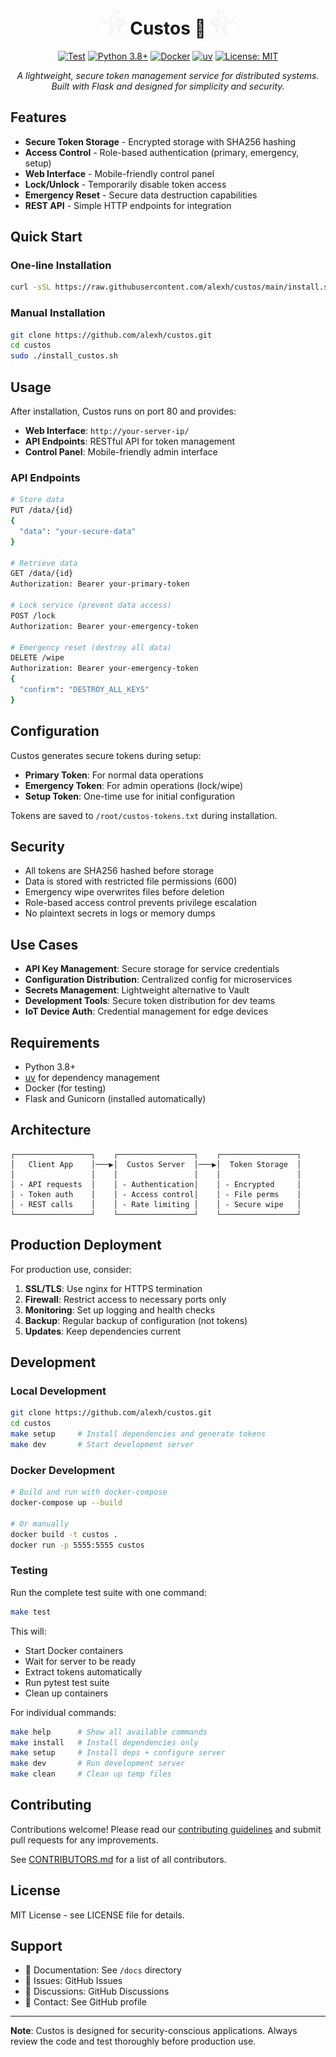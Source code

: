 <div align="center">

# <img src="guard_white.png" width="40" height="40"> Custos 🔐 <img src="guard_white_reversed.png" width="40" height="40">

[![Test](https://github.com/alexh/custos/actions/workflows/test.yml/badge.svg)](https://github.com/alexh/custos/actions/workflows/test.yml)
[![Python 3.8+](https://img.shields.io/badge/python-3.8+-blue.svg)](https://www.python.org/downloads/)
[![Docker](https://img.shields.io/badge/docker-%230db7ed.svg?style=flat&logo=docker&logoColor=white)](https://www.docker.com/)
[![uv](https://img.shields.io/endpoint?url=https://raw.githubusercontent.com/astral-sh/uv/main/assets/badge/v0.json)](https://github.com/astral-sh/uv)
[![License: MIT](https://img.shields.io/badge/License-MIT-yellow.svg)](https://opensource.org/licenses/MIT)

*A lightweight, secure token management service for distributed systems. Built with Flask and designed for simplicity and security.*

</div>

## Features

- **Secure Token Storage** - Encrypted storage with SHA256 hashing
- **Access Control** - Role-based authentication (primary, emergency, setup)
- **Web Interface** - Mobile-friendly control panel
- **Lock/Unlock** - Temporarily disable token access
- **Emergency Reset** - Secure data destruction capabilities
- **REST API** - Simple HTTP endpoints for integration

## Quick Start

### One-line Installation

```bash
curl -sSL https://raw.githubusercontent.com/alexh/custos/main/install.sh | bash
```

### Manual Installation

```bash
git clone https://github.com/alexh/custos.git
cd custos
sudo ./install_custos.sh
```

## Usage

After installation, Custos runs on port 80 and provides:

- **Web Interface**: `http://your-server-ip/`
- **API Endpoints**: RESTful API for token management
- **Control Panel**: Mobile-friendly admin interface

### API Endpoints

```bash
# Store data
PUT /data/{id}
{
  "data": "your-secure-data"
}

# Retrieve data
GET /data/{id}
Authorization: Bearer your-primary-token

# Lock service (prevent data access)
POST /lock
Authorization: Bearer your-emergency-token

# Emergency reset (destroy all data)
DELETE /wipe
Authorization: Bearer your-emergency-token
{
  "confirm": "DESTROY_ALL_KEYS"
}
```

## Configuration

Custos generates secure tokens during setup:

- **Primary Token**: For normal data operations
- **Emergency Token**: For admin operations (lock/wipe)
- **Setup Token**: One-time use for initial configuration

Tokens are saved to `/root/custos-tokens.txt` during installation.

## Security

- All tokens are SHA256 hashed before storage
- Data is stored with restricted file permissions (600)
- Emergency wipe overwrites files before deletion
- Role-based access control prevents privilege escalation
- No plaintext secrets in logs or memory dumps

## Use Cases

- **API Key Management**: Secure storage for service credentials
- **Configuration Distribution**: Centralized config for microservices
- **Secrets Management**: Lightweight alternative to Vault
- **Development Tools**: Secure token distribution for dev teams
- **IoT Device Auth**: Credential management for edge devices

## Requirements

- Python 3.8+
- [uv](https://docs.astral.sh/uv/) for dependency management
- Docker (for testing)
- Flask and Gunicorn (installed automatically)

## Architecture

```
┌─────────────────┐    ┌─────────────────┐    ┌─────────────────┐
│   Client App    │───▶│  Custos Server  │───▶│  Token Storage  │
│                 │    │                 │    │                 │
│ - API requests  │    │ - Authentication│    │ - Encrypted     │
│ - Token auth    │    │ - Access control│    │ - File perms    │
│ - REST calls    │    │ - Rate limiting │    │ - Secure wipe   │
└─────────────────┘    └─────────────────┘    └─────────────────┘
```

## Production Deployment

For production use, consider:

1. **SSL/TLS**: Use nginx for HTTPS termination
2. **Firewall**: Restrict access to necessary ports only
3. **Monitoring**: Set up logging and health checks
4. **Backup**: Regular backup of configuration (not tokens)
5. **Updates**: Keep dependencies current

## Development

### Local Development

```bash
git clone https://github.com/alexh/custos.git
cd custos
make setup     # Install dependencies and generate tokens
make dev       # Start development server
```

### Docker Development

```bash
# Build and run with docker-compose
docker-compose up --build

# Or manually
docker build -t custos .
docker run -p 5555:5555 custos
```

### Testing

Run the complete test suite with one command:

```bash
make test
```

This will:
- Start Docker containers
- Wait for server to be ready
- Extract tokens automatically
- Run pytest test suite
- Clean up containers

For individual commands:
```bash
make help      # Show all available commands
make install   # Install dependencies only
make setup     # Install deps + configure server
make dev       # Run development server
make clean     # Clean up temp files
```

## Contributing

Contributions welcome! Please read our [contributing guidelines](CONTRIBUTING.md) and submit pull requests for any improvements.

See [CONTRIBUTORS.md](CONTRIBUTORS.md) for a list of all contributors.

## License

MIT License - see LICENSE file for details.

## Support

- 📖 Documentation: See `/docs` directory
- 🐛 Issues: GitHub Issues
- 💬 Discussions: GitHub Discussions
- 📧 Contact: See GitHub profile

---

**Note**: Custos is designed for security-conscious applications. Always review the code and test thoroughly before production use.